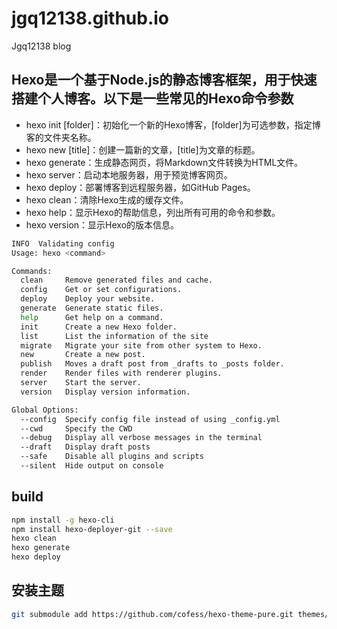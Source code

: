 # jgq12138.github.io

Jgq12138 blog

## Hexo是一个基于Node.js的静态博客框架，用于快速搭建个人博客。以下是一些常见的Hexo命令参数

- hexo init [folder]：初始化一个新的Hexo博客，[folder]为可选参数，指定博客的文件夹名称。
- hexo new [title]：创建一篇新的文章，[title]为文章的标题。
- hexo generate：生成静态网页，将Markdown文件转换为HTML文件。
- hexo server：启动本地服务器，用于预览博客网页。
- hexo deploy：部署博客到远程服务器，如GitHub Pages。
- hexo clean：清除Hexo生成的缓存文件。
- hexo help：显示Hexo的帮助信息，列出所有可用的命令和参数。
- hexo version：显示Hexo的版本信息。

```bash
INFO  Validating config
Usage: hexo <command>

Commands:
  clean     Remove generated files and cache.
  config    Get or set configurations.
  deploy    Deploy your website.
  generate  Generate static files.
  help      Get help on a command.
  init      Create a new Hexo folder.
  list      List the information of the site
  migrate   Migrate your site from other system to Hexo.
  new       Create a new post.
  publish   Moves a draft post from _drafts to _posts folder.
  render    Render files with renderer plugins.
  server    Start the server.
  version   Display version information.

Global Options:
  --config  Specify config file instead of using _config.yml
  --cwd     Specify the CWD
  --debug   Display all verbose messages in the terminal
  --draft   Display draft posts
  --safe    Disable all plugins and scripts
  --silent  Hide output on console
```

## build

```bash
npm install -g hexo-cli
npm install hexo-deployer-git --save
hexo clean
hexo generate
hexo deploy
```

## 安装主题

```bash
git submodule add https://github.com/cofess/hexo-theme-pure.git themes/pure
```
